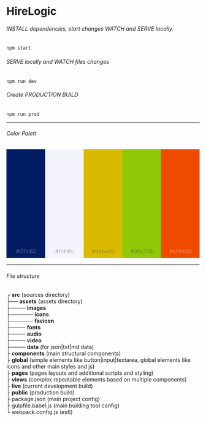 # HireLogic

###### INSTALL dependencies, start changes WATCH and SERVE locally.
`npm start`

###### SERVE locally and WATCH files changes
`npm run dev`

###### Create PRODUCTION BUILD
`npm run prod`

------------

###### Color Palett
![Color Pallete](color-pallet.png "Color Pallet")

------------

###### File structure
┌ **src** (sources directory)\
├── **assets** (assets directory)\
├──── **images**\
├────── **icons**\
├────── **favicon**\
├──── **fonts**\
├──── **audio**\
├──── **video**\
├──── **data** (for json|txt|md data)\
├ **components** (main structural components)\
├ **global** (simple elements like button|input|textarea, global elements like icons and other main styles and js)\
├ **pages** (pages layouts and additional scripts and styling)\
├ **views** (complex repeatable elements based on multiple components)\
├ **live** (current development build)\
├ **public** (production build)\
├ package.json (main project config)\
├ gulpfile.babel.js (main building tool config)\
└ webpack.config.js (es6)
